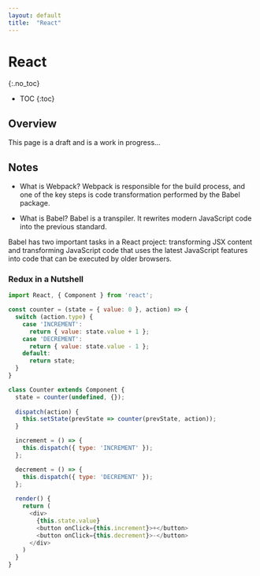 ```yaml
---
layout: default
title:  "React"
---
```


# React
{:.no_toc}

* TOC
{:toc}

## Overview
This page is a draft and is a work in progress...

## Notes
- What is Webpack?
Webpack is responsible for the build process, and one of the key steps is code transformation performed by the Babel package. 

- What is Babel?
Babel is a transpiler. It rewrites modern JavaScript code into the previous standard.

Babel has two important tasks in a React project: transforming JSX content and transforming JavaScript code that uses the latest JavaScript features into code that can be executed by older browsers.

### Redux in a Nutshell

```javascript
import React, { Component } from 'react';

const counter = (state = { value: 0 }, action) => {
  switch (action.type) {
    case 'INCREMENT':
      return { value: state.value + 1 };
    case 'DECREMENT':
      return { value: state.value - 1 };
    default:
      return state;
  }
}

class Counter extends Component {
  state = counter(undefined, {});
  
  dispatch(action) {
    this.setState(prevState => counter(prevState, action));
  }

  increment = () => {
    this.dispatch({ type: 'INCREMENT' });
  };

  decrement = () => {
    this.dispatch({ type: 'DECREMENT' });
  };
  
  render() {
    return (
      <div>
        {this.state.value}
        <button onClick={this.increment}>+</button>
        <button onClick={this.decrement}>-</button>
      </div>
    )
  }
}
```